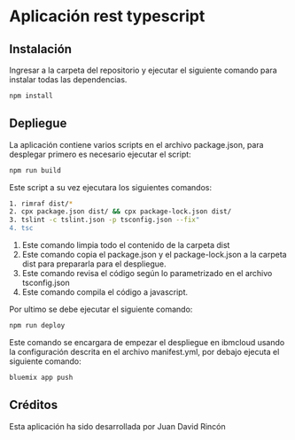 # Aplicación rest typescript

## Instalación

Ingresar a la carpeta del repositorio y ejecutar el siguiente comando para instalar todas las dependencias.

```bash
npm install
```

## Depliegue

La aplicación contiene varios scripts en el archivo package.json, para desplegar primero es necesario ejecutar el script:

```bash
npm run build
```
Este script a su vez ejecutara los siguientes comandos: 
```bash
1. rimraf dist/*
2. cpx package.json dist/ && cpx package-lock.json dist/
3. tslint -c tslint.json -p tsconfig.json --fix"
4. tsc
```
1. Este comando limpia todo el contenido de la carpeta dist
2. Este comando copia el package.json y el package-lock.json a la carpeta dist para prepararla para el despliegue.
3. Este comando revisa el código según lo parametrizado en el archivo tsconfig.json 
4. Este comando compila el código a javascript.

Por ultimo se debe ejecutar el siguiente comando:

```bash
npm run deploy
```
Este comando se encargara de empezar el despliegue en ibmcloud usando la configuración descrita en el archivo manifest.yml, por debajo ejecuta el siguiente comando: 

```bash
bluemix app push
```


## Créditos
Esta aplicación ha sido desarrollada por Juan David Rincón
